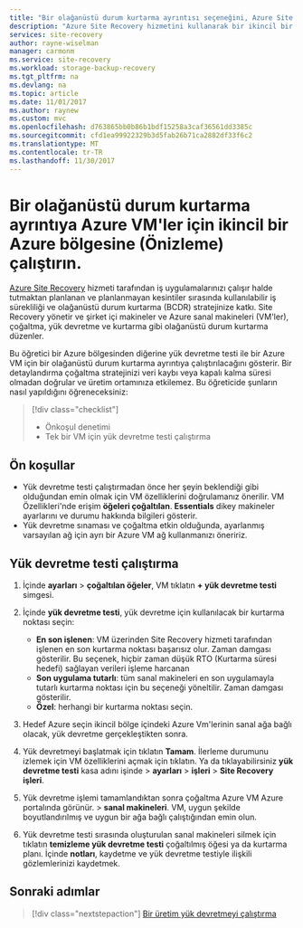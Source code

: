 ```yaml
---
title: "Bir olağanüstü durum kurtarma ayrıntısı seçeneğini, Azure Site Recovery (Önizleme) ile ikincil bir Azure bölgesine Azure VM'ler için çalıştırın."
description: "Azure Site Recovery hizmetini kullanarak bir ikincil bir Azure bölgesine Azure VM'ler için olağanüstü durum kurtarma ayrıntıya çalıştırmayı öğrenin."
services: site-recovery
author: rayne-wiselman
manager: carmonm
ms.service: site-recovery
ms.workload: storage-backup-recovery
ms.tgt_pltfrm: na
ms.devlang: na
ms.topic: article
ms.date: 11/01/2017
ms.author: raynew
ms.custom: mvc
ms.openlocfilehash: d763865bb0b86b1bdf15258a3caf36561dd3385c
ms.sourcegitcommit: cfd1ea99922329b3d5fab26b71ca2882df33f6c2
ms.translationtype: MT
ms.contentlocale: tr-TR
ms.lasthandoff: 11/30/2017
---
```

# <a name="run-a-disaster-recovery-drill-for-azure-vms-to-a-secondary-azure-region-preview"></a>Bir olağanüstü durum kurtarma ayrıntıya Azure VM'ler için ikincil bir Azure bölgesine (Önizleme) çalıştırın.

[Azure Site Recovery](../site-recovery-overview.md) hizmeti tarafından iş uygulamalarınızı çalışır halde tutmaktan planlanan ve planlanmayan kesintiler sırasında kullanılabilir iş sürekliliği ve olağanüstü durum kurtarma (BCDR) stratejinize katkı. Site Recovery yönetir ve şirket içi makineler ve Azure sanal makineleri (VM'ler), çoğaltma, yük devretme ve kurtarma gibi olağanüstü durum kurtarma düzenler.

Bu öğretici bir Azure bölgesinden diğerine yük devretme testi ile bir Azure VM için bir olağanüstü durum kurtarma ayrıntıya çalıştırılacağını gösterir. Bir detaylandırma çoğaltma stratejinizi veri kaybı veya kapalı kalma süresi olmadan doğrular ve üretim ortamınıza etkilemez. Bu öğreticide şunların nasıl yapıldığını öğreneceksiniz:

> [!div class="checklist"]
> * Önkoşul denetimi
> * Tek bir VM için yük devretme testi çalıştırma

## <a name="prerequisites"></a>Ön koşullar

- Yük devretme testi çalıştırmadan önce her şeyin beklendiği gibi olduğundan emin olmak için VM özelliklerini doğrulamanız önerilir.  VM Özellikleri'nde erişim **öğeleri çoğaltılan**. **Essentials** dikey makineler ayarlarını ve durumu hakkında bilgileri gösterir.
- Yük devretme sınaması ve çoğaltma etkin olduğunda, ayarlanmış varsayılan ağ için ayrı bir Azure VM ağ kullanmanızı öneririz.


## <a name="run-a-test-failover"></a>Yük devretme testi çalıştırma

1. İçinde **ayarları** > **çoğaltılan öğeler**, VM tıklatın **+ yük devretme testi** simgesi.

2. İçinde **yük devretme testi**, yük devretme için kullanılacak bir kurtarma noktası seçin:

   - **En son işlenen**: VM üzerinden Site Recovery hizmeti tarafından işlenen en son kurtarma noktası başarısız olur. Zaman damgası gösterilir. Bu seçenek, hiçbir zaman düşük RTO (Kurtarma süresi hedefi) sağlayan verileri işleme harcanan
   - **Son uygulama tutarlı**: tüm sanal makineleri en son uygulamayla tutarlı kurtarma noktası için bu seçeneği yöneltilir. Zaman damgası gösterilir.
   - **Özel**: herhangi bir kurtarma noktası seçin.

3. Hedef Azure seçin ikincil bölge içindeki Azure Vm'lerinin sanal ağa bağlı olacak, yük devretme gerçekleştikten sonra.

4. Yük devretmeyi başlatmak için tıklatın **Tamam**. İlerleme durumunu izlemek için VM özelliklerini açmak için tıklatın. Ya da tıklayabilirsiniz **yük devretme testi** kasa adını işinde > **ayarları** > **işleri** > **Site Recovery işleri**.
5. Yük devretme işlemi tamamlandıktan sonra çoğaltma Azure VM Azure portalında görünür. > **sanal makineleri**. VM, uygun şekilde boyutlandırılmış ve uygun bir ağa bağlı çalıştığından emin olun.
6. Yük devretme testi sırasında oluşturulan sanal makineleri silmek için tıklatın **temizleme yük devretme testi** çoğaltılmış öğesi ya da kurtarma planı. İçinde **notları**, kaydetme ve yük devretme testiyle ilişkili gözlemlerinizi kaydetmek.

## <a name="next-steps"></a>Sonraki adımlar

> [!div class="nextstepaction"]
> [Bir üretim yük devretmeyi çalıştırma](azure-to-azure-tutorial-failover-failback.md)
